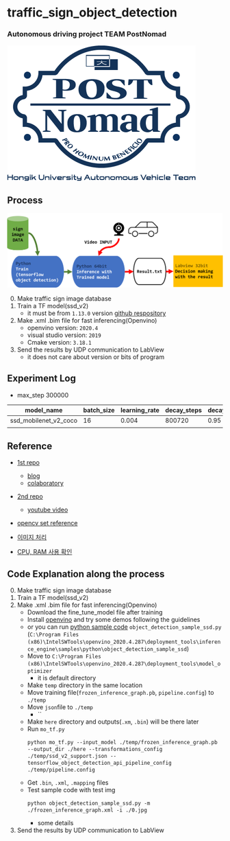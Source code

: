 # traffic_sign_object_detection
### Autonomous driving project TEAM PostNomad

![logo](/asset/logo.png)

## Process

![plan](/asset/plan.png)

0. Make traffic sign image database
1. Train a TF model(ssd_v2)
    * it must be from `1.13.0` version [github respository](https://github.com/tensorflow/models/releases/tag/v1.13.0)
2. Make .xml .bim file for fast inferencing(Openvino)
    * openvino version: `2020.4`
    * visual studio version: `2019`
    * Cmake version: `3.18.1`
3. Send the results by UDP communication to LabView
    * it does not care about version or bits of program
    
## Experiment Log

* max_step 300000

|model_name|batch_size|learning_rate|decay_steps|decay_factor|momentum_optimizer_value|decay|epsilon|
|-|-|-|-|-|-|-|-|
|ssd_mobilenet_v2_coco|16|0.004|800720|0.95|0.9|0.9|1|
| | | | | | | | |

## Reference
* [1st repo](https://github.com/Tony607/object_detection_demo)
  * [blog](https://www.dlology.com/blog/how-to-train-an-object-detection-model-easy-for-free/)
  * [colaboratory](https://colab.research.google.com/github/Tony607/object_detection_demo/blob/master/tensorflow_object_detection_training_colab.ipynb)

* [2nd repo](https://github.com/EdjeElectronics/TensorFlow-Object-Detection-API-Tutorial-Train-Multiple-Objects-Windows-10)
  * [youtube video](https://youtu.be/Rgpfk6eYxJA)
* [opencv set reference](https://docs.opencv.org/2.4/modules/highgui/doc/reading_and_writing_images_and_video.html)
* [이미지 처리](https://github.com/ethereon/lycon)
* [CPU, RAM 사용 확인](https://frhyme.github.io/python/python_check_memory_usage/)


## Code Explanation along the process
0. Make traffic sign image database
1. Train a TF model(ssd_v2)
2. Make .xml .bim file for fast inferencing(Openvino)
    * Download the fine_tune_model file after training
    * Install [openvino](https://docs.openvinotoolkit.org/2020.4/openvino_docs_install_guides_installing_openvino_windows.html) and try some demos following the guidelines
    * or you can run [python sample code](https://docs.openvinotoolkit.org/latest/openvino_inference_engine_ie_bridges_python_sample_object_detection_sample_ssd_README.html) `object_detection_sample_ssd.py` (`C:\Program Files (x86)\IntelSWTools\openvino_2020.4.287\deployment_tools\inference_engine\samples\python\object_detection_sample_ssd`) 
    * Move to `C:\Program Files (x86)\IntelSWTools\openvino_2020.4.287\deployment_tools\model_optimizer`
        * it is default directory
    * Make `temp` directory in the same location
    * Move training file(`frozen_inference_graph.pb`, `pipeline.config`) to `./temp`
    * Move `json`file to `./temp`
        * ``
    * Make `here` directory and outputs(`.xm`, `.bin`) will be there later
    * Run `mo_tf.py`
        ```
        python mo_tf.py --input_model ./temp/frozen_inference_graph.pb --output_dir ./here --transformations_config ./temp/ssd_v2_support.json --tensorflow_object_detection_api_pipeline_config ./temp/pipeline.config
        ```
    * Get `.bin`, `.xml`, `.mapping` files
    * Test sample code with test img
        ```
        python object_detection_sample_ssd.py -m ./frozen_inference_graph.xml -i ./0.jpg
        ```
        * some details 
3. Send the results by UDP communication to LabView
